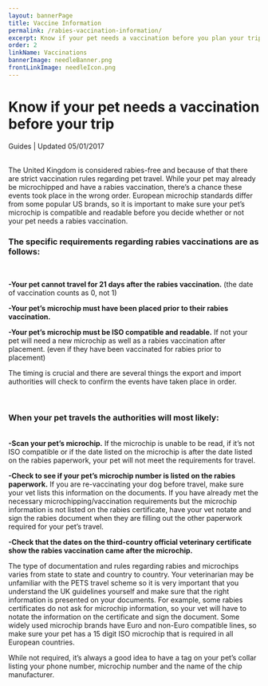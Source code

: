 ```yaml
---
layout: bannerPage
title: Vaccine Information
permalink: /rabies-vaccination-information/
excerpt: Know if your pet needs a vaccination before you plan your trip.
order: 2
linkName: Vaccinations
bannerImage: needleBanner.png
frontLinkImage: needleIcon.png
---
```

<p style="margin-left:-20px;">
<h1>Know if your pet needs a vaccination before your trip</h1>

<h8> Guides | Updated 05/01/2017 </h8>
</p>

<br>
The United Kingdom is considered rabies-free and because of that there are strict vaccination rules regarding pet travel.  While your pet may already be microchipped and have a rabies vaccination, there’s a chance these events took place in the wrong order.  European microchip standards differ from some popular US brands, so it is important to make sure your pet’s microchip is compatible and readable before you decide whether or not your pet needs a rabies vaccination.

<br>
<h3>The specific requirements regarding rabies vaccinations are as follows:</h3>

<br>

<b>-Your pet cannot travel for 21 days after the rabies vaccination.</b>  (the date of vaccination counts as 0, not 1)

<b>-Your pet’s microchip must have been placed prior to their rabies vaccination.</b>

<b>-Your pet’s microchip must be ISO compatible and readable.</b>  If not your pet will need a new microchip as well as a rabies vaccination after placement.  (even if they have been vaccinated for rabies prior to placement)


The timing is crucial and there are several things the export and import authorities will check to confirm the events have taken place in order.  

<br>
<h3>When your pet travels the authorities will most likely:</h3>
<br>
<b>-Scan your pet’s microchip.</b>  If the microchip is unable to be read, if it’s not ISO compatible or if the date listed on the microchip is after the date listed on the rabies paperwork, your pet will not meet the requirements for travel.  

<b>-Check to see if your pet’s microchip number is listed on the rabies paperwork.</b>  If you are re-vaccinating your dog before travel, make sure your vet lists this information on the documents.  If you have already met the necessary microchipping/vaccination requirements but the microchip information is not listed on the rabies certificate, have your vet notate and sign the rabies document when they are filling out the other paperwork required for your pet’s travel.  

<b>-Check that the dates on the third-country official veterinary certificate show the rabies vaccination came after the microchip.</b>

The type of documentation and rules regarding rabies and microchips varies from state to state and country to country.  Your veterinarian may be unfamiliar with the PETS travel scheme so it is very important that you understand the UK guidelines yourself and make sure that the right information is presented on your documents.  For example, some rabies certificates do not ask for microchip information, so your vet will have to notate the information on the certificate and sign the document.  Some widely used microchip brands have Euro and non-Euro compatible lines, so make sure your pet has a 15 digit ISO microchip that is required in all European countries.

While not required, it’s always a good idea to have a tag on your pet’s collar listing your phone number, microchip number and the name of the chip manufacturer.

